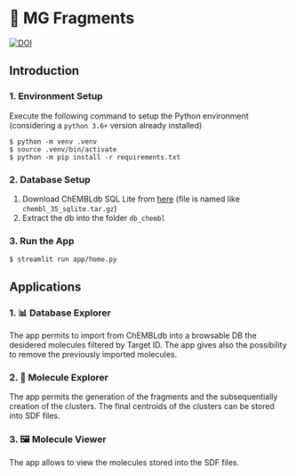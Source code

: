 # 🧪 MG Fragments  
[![DOI](https://zenodo.org/badge/955623938.svg)](https://doi.org/10.5281/zenodo.15199144)

## Introduction

### 1. Environment Setup

Execute the following command to setup the Python environment (considering a `python 3.6+` version already installed)

```console
$ python -m venv .venv
$ source .venv/bin/activate
$ python -m pip install -r requirements.txt
```

### 2. Database Setup

1. Download ChEMBLdb SQL Lite from [here](https://ftp.ebi.ac.uk/pub/databases/chembl/ChEMBLdb/latest/) (file is named like `chembl_35_sqlite.tar.gz`)
2. Extract the db into the folder `db_chembl`


### 3. Run the App

```console
$ streamlit run app/home.py
```

## Applications

### 1. 📊 Database Explorer
The app permits to import from ChEMBLdb into a browsable DB the desidered molecules filtered by Target ID.
The app gives also the possibility to remove the previously imported molecules.


### 2. 🔬 Molecule Explorer
The app permits the generation of the fragments and the subsequentially creation of the clusters.
The final centroids of the clusters can be stored into SDF files.


### 3. 🖼️ Molecule Viewer
The app allows to view the molecules stored into the SDF files.
